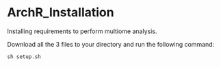 # ArchR_Installation

Installing requirements to perform multiome analysis.

Download all the 3 files to your directory and run the following command:

```
sh setup.sh
```
